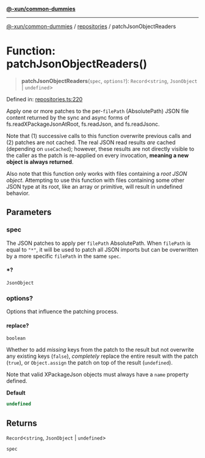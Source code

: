 [**@-xun/common-dummies**](../../README.md)

***

[@-xun/common-dummies](../../README.md) / [repositories](../README.md) / patchJsonObjectReaders

# Function: patchJsonObjectReaders()

> **patchJsonObjectReaders**(`spec`, `options?`): `Record`\<`string`, `JsonObject` \| `undefined`\>

Defined in: [repositories.ts:220](https://github.com/Xunnamius/test-utils/blob/fc4ea1561ab0eb466639e76ecec9142647b7bdae/packages/common-dummies/src/repositories.ts#L220)

Apply one or more patches to the per-`filePath` (AbsolutePath) JSON
file content returned by the sync and async forms of
fs.readXPackageJsonAtRoot, fs.readJson, and
fs.readJsonc.

Note that (1) successive calls to this function overwrite previous calls and
(2) patches are not cached. The real JSON read results _are_ cached
(depending on `useCached`); however, these results are not directly visible
to the caller as the patch is re-applied on every invocation, **meaning a new
object is always returned**.

Also note that this function only works with files containing a _root JSON
object_. Attempting to use this function with files containing some other
JSON type at its root, like an array or primitive, will result in undefined
behavior.

## Parameters

### spec

The JSON patches to apply per `filePath` AbsolutePath. When
`filePath` is equal to `"*"`, it will be used to patch all JSON
imports but can be overwritten by a more specific `filePath` in the same
`spec`.

#### *?

`JsonObject`

### options?

Options that influence the patching process.

#### replace?

`boolean`

Whether to add _missing_ keys from the patch to the result but not
overwrite any existing keys (`false`), _completely_ replace the entire
result with the patch (`true`), or `Object.assign` the patch on top of
the result (`undefined`).

Note that valid XPackageJson objects must always have a `name`
property defined.

**Default**

```ts
undefined
```

## Returns

`Record`\<`string`, `JsonObject` \| `undefined`\>

`spec`
